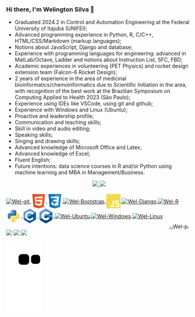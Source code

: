 ### Hi there, I'm Welington Silva 👋

- Graduated 2024.2 in Control and Automation Engineering at the Federal University of Itajubá (UNIFEI);
- Advanced programming experience in Python, R, C/C++, HTML/CSS/Markdown (markup languages);
- Notions about JavaScript, Django and database;
- Experience with programming languages ​​for engineering: advanced in MatLab/Octave, Ladder and notions about Instruction List, SFC, FBD;
- Academic experiences in volunteering (PET Physics) and rocket design extension team (Falcon-6 Rocket Design);
- 2 years of experience in the area of ​​medicinal bioinformatics/chemoinformatics due to Scientific Initiation in the area, with recognition of the best work at the Brazilian Symposium on Computing Applied to Health 2023 (São Paulo);
- Experience using IDEs like VSCode, using git and github;
- Experience with Windows and Linux (Ubuntu);
- Proactive and leadership profile;
- Communication and teaching skills;
- Skill in video and audio editing;
- Speaking skills;
- Singing and drawing skills;
- Advanced knowledge of Microsoft Office and Latex;
- Advanced knowledge of Excel;
- Fluent English;
- Future intentions: data science courses in R and/or Python using machine learning and MBA in Management/Business.

<div align="center">
  <a href="https://github.com/WelingtonSilvaDev">
  <img height="180em" src="https://github-readme-stats.vercel.app/api?username=WelingtonSilvaDev&show_icons=true&theme=highcontrast&include_all_commits=true&count_private=true"/>
  <img height="180em" src="https://github-readme-stats.vercel.app/api/top-langs/?username=WelingtonSilvaDev&layout=compact&langs_count=7&theme=highcontrast"/>
</div>
 <link rel="stylesheet" href="https://cdn.jsdelivr.net/gh/devicons/devicon@v2.15.1/devicon.min.css">
          
<div style="display: inline_block"><br>
  
  <img align="center" alt="Wel-git" height="40" width="40" src="https://cdn.jsdelivr.net/gh/devicons/devicon/icons/git/git-original.svg" />

  <img align="center" alt="Wel-HTML" height="40" width="40" src="https://raw.githubusercontent.com/devicons/devicon/master/icons/html5/html5-original.svg">
  
  <img align="center" alt="Wel-CSS" height="40" width="40" src="https://raw.githubusercontent.com/devicons/devicon/master/icons/css3/css3-original.svg">
  
  <img align="center" alt="Wel-Bootstrap" height="40" width="40" src="https://cdn.jsdelivr.net/gh/devicons/devicon/icons/bootstrap/bootstrap-original-wordmark.svg"> 
  
  <img align="center" alt="Wel-Js" height="40" width="40" src="https://raw.githubusercontent.com/devicons/devicon/master/icons/javascript/javascript-plain.svg">
           
  <img align="center" alt="Wel-Django" height="40" width="40" src="https://cdn.jsdelivr.net/gh/devicons/devicon/icons/django/django-plain.svg">
   
  <img align="center" alt="Wel-R" height="40" width="40" src="https://cdn.jsdelivr.net/gh/devicons/devicon/icons/r/r-original.svg">

          
  <img align="center" alt="Wel-Python" height="40" width="40" src="https://raw.githubusercontent.com/devicons/devicon/master/icons/python/python-original.svg">
  
   <img align="center" alt="Wel-C" height="40" width="40" src="https://raw.githubusercontent.com/devicons/devicon/master/icons/c/c-original.svg">
  
   <img align="center" alt="Wel-C++" height="40" width="40" src="https://raw.githubusercontent.com/devicons/devicon/master/icons/cplusplus/cplusplus-original.svg"> 
   <img align="center" alt="Wel-Ubuntu" height="40" width="40" src="https://cdn.jsdelivr.net/gh/devicons/devicon/icons/ubuntu/ubuntu-plain-wordmark.svg"> 
   <img align="center" alt="Wel-Windows" height="40" width="40" src="https://cdn.discordapp.com/attachments/414948852412710912/1027736531726762014/win.png"> 
   <img align="center" alt="Wel-Linux" height="40" width="40" src="https://cdn.jsdelivr.net/gh/devicons/devicon/icons/linux/linux-original.svg"> 
       

          
          

</div>
  <div>
  <img align="right" alt="Wel-pic" height="300" style="border-radius:80px;" src="https://media.discordapp.net/attachments/855992963788046349/1025781435866546246/Screenshot_from_2022-10-01_11-40-24.png?width=421&height=468">
  </div>
</div>

 <br>

<div>
  <a href="https://www.youtube.com/c/WelingtonSilvaMusica" target="_blank"><img src="https://img.shields.io/badge/YouTube-FF0000?style=for-the-badge&logo=youtube&logoColor=white" target="_blank"></a>
  <a href = "mailto:welington.kaaminsk2002@unifei.edu.br"><img src="https://img.shields.io/badge/-Gmail-%23333?style=for-the-badge&logo=gmail&logoColor=white" target="_blank"></a>
  <a href="https://www.linkedin.com/in/welington-gonçalves-silva/" target="_blank"><img src="https://img.shields.io/badge/-LinkedIn-%230077B5?style=for-the-badge&logo=linkedin&logoColor=white" target="_blank"></a> 
  
  ![Snake animation](https://github.com/WelingtonSilvaDev/WelingtonSilvaDev/blob/output/github-contribution-grid-snake.svg)
 
</div> 
